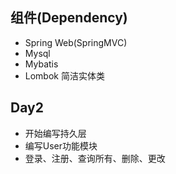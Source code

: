 ## 组件(Dependency)
- Spring Web(SpringMVC)
- Mysql
- Mybatis
- Lombok  简洁实体类

## Day2
- 开始编写持久层 
- 编写User功能模块
- 登录、注册、查询所有、删除、更改